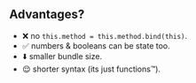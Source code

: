 ## Advantages?

- ❌ no `this.method = this.method.bind(this)`.
- ✅ numbers & booleans can be state too.
- ⬇️ smaller bundle size.
- 😌 shorter syntax (its just functions™️).
